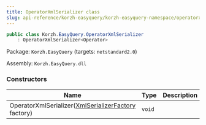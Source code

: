 ```yaml
---
title: OperatorXmlSerializer class
slug: api-reference/korzh-easyquery/korzh-easyquery-namespace/operatorxmlserializer-class
---
```


```csharp
public class Korzh.EasyQuery.OperatorXmlSerializer
    : OperatorXmlSerializer<Operator>

```
Package: `Korzh.EasyQuery` (targets: `netstandard2.0`)

Assembly: `Korzh.EasyQuery.dll`

### Constructors

| Name | Type | Description | 
| --- | --- | --- | 
| OperatorXmlSerializer([XmlSerializerFactory](//easyquery/docs/api-reference/korzh-easyquery/korzh-easyquery-namespace/xmlserializerfactory-class) factory) | `void` |  |